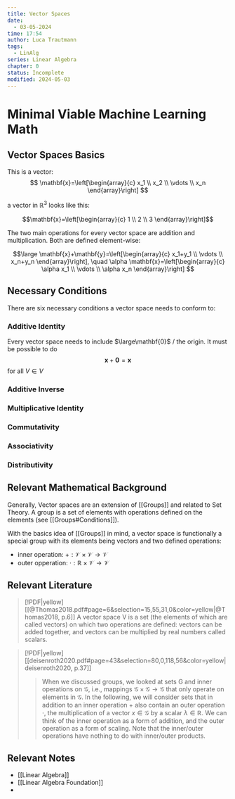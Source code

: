 ```yaml
---
title: Vector Spaces
date:
  - 03-05-2024
time: 17:54
author: Luca Trautmann
tags:
  - LinAlg
series: Linear Algebra
chapter: 0
status: Incomplete
modified: 2024-05-03
---
```

# Minimal Viable Machine Learning Math
## Vector Spaces Basics
This is a vector:
$$
\mathbf{x}=\left[\begin{array}{c}
x_1 \\
x_2 \\
\vdots \\
x_n 
\end{array}\right]
$$

a vector in $\mathbb{R}^3$ looks like this:

$$\mathbf{x}=\left[\begin{array}{c}
1 \\
2 \\
3
\end{array}\right]$$


The two main operations for every vector space are addition and multiplication. Both are defined element-wise:

$$\large
\mathbf{x}+\mathbf{y}=\left[\begin{array}{c}
x_1+y_1 \\
\vdots \\
x_n+y_n
\end{array}\right], \quad \alpha \mathbf{x}=\left[\begin{array}{c}
\alpha x_1 \\
\vdots \\
\alpha x_n
\end{array}\right]
$$

## Necessary Conditions
There are six necessary conditions a vector space needs to conform to:

### Additive Identity
Every vector space needs to include $\large\mathbf{0}$ / the origin. It must be possible to do 
$$
\mathbf{x}+\mathbf{0}=\mathbf{x}
$$
for all $V \in V$
 

### Additive Inverse

### Multiplicative Identity

### Commutativity

### Associativity

### Distributivity


## Relevant Mathematical Background 
Generally, Vector spaces are an extension of [[Groups]] and related to Set Theory. A group is a set of elements with operations defined on the elements (see [[Groups#Conditions]]).  

With the basics idea of [[Groups]] in mind, a vector space is functionally a special group with its elements being vectors and two defined operations:

- inner operation: $+: \mathcal{V} \times \mathcal{V} \rightarrow \mathcal{V}$
- outer opperation: $\cdot: \mathbb{R} \times \mathcal{V} \rightarrow \mathcal{V}$ 




## Relevant Literature

> [!PDF|yellow] [[@Thomas2018.pdf#page=6&selection=15,55,31,0&color=yellow|@Thomas2018, p.6]]
> A vector space V is a set (the elements of which are called vectors) on which two operations are defined: vectors can be added together, and vectors can be multiplied by real numbers called scalars.

> [!PDF|yellow] [[deisenroth2020.pdf#page=43&selection=80,0,118,56&color=yellow|deisenroth2020, p.37]]
> > When we discussed groups, we looked at sets G and inner operations on $\mathcal{G}$, i.e., mappings $\mathcal{G} × \mathcal{G} → \mathcal{G}$ that only operate on elements in $\mathcal{G}$. In the following, we will consider sets that in addition to an inner operation $+$ also contain an outer operation $·$, the multiplication of a vector $x \in \mathcal{G}$ by a scalar $\lambda \in \mathbb{R}$. We can think of the inner operation as a form of addition, and the outer operation as a form of scaling. Note that the inner/outer operations have nothing to do with inner/outer products.


## Relevant Notes
- [[Linear Algebra]]
- [[Linear Algebra Foundation]]
- 